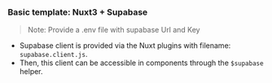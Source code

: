 ### Basic template: Nuxt3 + Supabase

> Note: Provide a .env file with supabase Url and Key

- Supabase client is provided via the Nuxt plugins with filename: `supabase.client.js`.
- Then, this client can be accessible in components through the `$supabase` helper.

